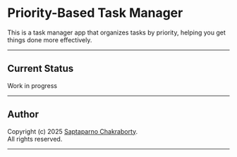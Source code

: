 # Priority-Based Task Manager

This is a task manager app that organizes tasks by priority, helping you get things done more effectively.

---

## Current Status

Work in progress

---

## Author

Copyright (c) 2025 [Saptaparno Chakraborty](https://github.com/schak04).  
All rights reserved.

---
